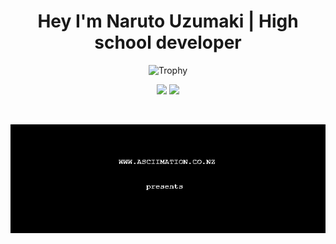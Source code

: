 <h1 align="center">Hey I'm Naruto Uzumaki | High school developer</h1>


<p align="center">
  <img src="https://github-profile-trophy.vercel.app/?username=narutoxy&theme=nord&margin-w=15&margin-h=15&column=7" alt="Trophy" />
</p>

<p align="center">
  <img src="https://github-readme-stats.vercel.app/api?username=narutoxy&hide_border=true&theme=nord" width="425"/>
  <img src="https://github-readme-stats.vercel.app/api/top-langs/?username=narutoxy&layout=compact&hide_border=true&t&card_width=225rem&theme=nord" height="167rem" />
</p>

<br />

<p align="center">
  <img src="./ASCII-star-wars.gif" width="1000rem"></img>
 </p>
